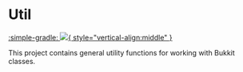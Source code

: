 # Util

[:simple-gradle: ![](https://img.shields.io/maven-metadata/v?label=idofront-util&metadataUrl=https://repo.mineinabyss.com/releases/com/mineinabyss/idofront-util/maven-metadata.xml){ style="vertical-align:middle" }](https://repo.mineinabyss.com/#/releases/com/mineinabyss/idofront-util)

This project contains general utility functions for working with Bukkit classes.

